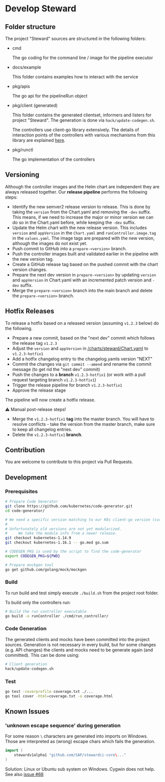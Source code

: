 # Develop Steward

## Folder structure

The project "Steward" sources are structured in the following folders:

- cmd

  The go coding for the command line / image for the pipeline executor

- docs/example

  This folder contains examples how to interact with the service

- pkg/apis

  The go api for the pipelineRun object

- pkg/client (generated)

  This folder contains the generated clientset, informers and listers for project "Steward". The generation is done via `hack/update-codegen.sh`.

  The controllers use client-go library extensively. The details of interaction points of the controllers with various mechanisms from this library are explained [here][sample-controller].

- pkg/runctl

  The go implementation of the controllers

## Versioning

Although the controller images and the Helm chart are independent they are always released together. Our **release pipeline** performs the following steps:

- Identify the new semver2 release version to release. This is done by taking the `version` from the Chart.yaml and removing the `-dev` suffix. This means, if we need to increase the major or minor version we can do so in the Chart.yaml before, while keeping the `-dev` suffix.
- Update the Helm chart with the new release version. This includes `version` and `appVersion` in the `Chart.yaml` and `runController.image.tag` in the `values.yaml`. The image tags are prepared with the new version, although the images do not exist yet.
- Push commit to GitHub into a `prepare-<version>` branch.
- Push the controller images built and validated earlier in the pipeline with the new version tag.
- Create a GitHub release tag based on the pushed commit with the chart version changes.
- Prepare the next dev version in `prepare-<version>` by updating `version` and `appVersion` in Chart.yaml with an incremented patch version and `-dev` suffix.
- Merge the `prepare-<version>` branch into the main branch and delete the `prepare-<version>` branch.

## Hotfix Releases

To release a hotfix based on a released version (assuming `v1.2.3` below) do the following.

- Prepare a new commit, based on the "next dev" commit which follows the release tag `v1.2.3`
- Adjust the `version` and `appVersion` in [/charts/steward/Chart.yaml](https://github.com/SAP/stewardci-core/blob/master/charts/steward/Chart.yaml) to `v1.2.3-hotfix1`
- Add a hotfix changelog entry to the changelog.yamls version "NEXT"
- Commit the changes via `git commit --amend` and rename the commit message (to get rid the "next dev" commit)
- Push the changes to a **branch** `v1.2.3-hotfix1` (or work with a pull request targeting branch `v1.2.3-hotfix1`)
- Trigger the release pipeline for branch `v1.2.3-hotfix1`
- Approve the release stage

The pipeline will now create a hotfix release.

:warning: Manual post-release steps!

- Merge the `v1.2.3-hotfix1` **tag** into the master branch. You will have to resolve conflicts - take the version from the master branch, make sure to keep all changelog entries.
- Delete the `v1.2.3-hotfix1` **branch**.

## Contribution

You are welcome to contribute to this project via Pull Requests.


## Development

### Prerequisites

```sh
# Prepare Code Generator
git clone https://github.com/kubernetes/code-generator.git
cd code-generator/

# We need a specific version matching to our K8s client-go version (currently kubernetes-1.14.9)
#
# Unfortunately old versions are not yet modularized.
#     We take the module info from a newer release.
git checkout kubernetes-1.14.9
git checkout kubernetes-1.16.1 -- go.mod go.sum

# CODEGEN_PKG is used by the script to find the code-generator
export CODEGEN_PKG=${PWD}
```

```sh
# Prepare mockgen tool
go get github.com/golang/mock/mockgen
```

### Build

To run build and test simply execute `./build.sh` from the project root folder.

To build only the controllers run:

```sh
# Build the run controller executable
go build -o runController ./cmd/run_controller/
```

### Code Generation

The generated clients and mocks have been committed into the project sources. Generation is not necessary in every build, but for some changes (e.g. API changes) the clients and mocks need to be generate again (and committed). This can be done using:

```sh
# Client generation
hack/update-codegen.sh
```


### Test

```sh
go test -coverprofile coverage.txt ./...
go tool cover -html=coverage.txt -o coverage.html
```


## Known Issues

### 'unknown escape sequence' during generation

For some reason `\` characters are generated into imports on Windows.
Those are interpreted as (wrong) escape chars which fails the generation.
```go
import (
	stewardv1alpha1 "github.com/SAP/stewardci-core\..."
)
```

Solution: Linux or Ubuntu sub system on Windows. Cygwin does not help.
See also [issue #68](https://github.com/kubernetes/code-generator/issues/68)




[sample-controller]: https://github.com/kubernetes/sample-controller/blob/master/docs/controller-client-go.md
